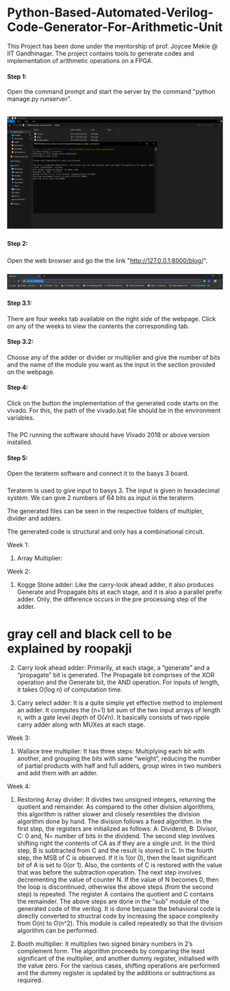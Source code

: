 # Python-Based-Automated-Verilog-Code-Generator-For-Arithmetic-Unit
This Project has been done under the mentorship of prof. Joycee Mekie @ IIT Gandhinagar. The project contains tools to generate codes and implementation of arithmetic operations on a FPGA. 

#### Step 1: 
Open the command prompt and start the server by the command "python manage.py runserver".
#####
######
![alt text](https://github.com/adityatripathiiit/Python-Based-Automated-Verilog-Code-Generator-For-Arithmetic-Unit/blob/master/screenshots/manage_py.png)
#####
#####
#### Step 2:
###
Open the web browser and go the the link "http://127.0.0.1:8000/blog/".
###
####
![alt text](https://github.com/adityatripathiiit/Python-Based-Automated-Verilog-Code-Generator-For-Arithmetic-Unit/blob/master/screenshots/address_link.png)
####
####

#### Step 3.1: 
####
There are four weeks tab available on the right side of the webpage. Click on any of the weeks to view the contents the corresponding tab.
####

#### Step 3.2:
####
Choose any of the adder or divider or multiplier and give the number of bits and the name of the module you want as the input in the section provided on the webpage.
####
#### Step 4: 
####
Click on the button the implementation of the generated code starts on the vivado. For this, the path of the vivado.bat file should be in the environment variables. 
###
The PC running the software should have Vivado 2018 or above version installed. 
####
#### Step 5: 
####
Open the teraterm software and connect it to the basys 3 board.

###
Teraterm is used to give input to basys 3. The input is given in hexadecimal system. We can give 2 numbers of 64 bits as input in the teraterm.

The generated files can be seen in the respective folders of multipler, divider and adders.

The generated code is structural and only has a combinational circuit.

Week 1:
1. Array Multiplier: 


Week 2:
1. Kogge Stone adder: 
Like the carry-look ahead adder, it also produces Generate and Propagate bits at each stage, and it is also a parallel prefix adder. Only, the difference occurs in the pre processing step of the adder.

# gray cell and black cell to be explained by roopakji

2. Carry look ahead adder:
Primarily, at each stage, a “generate” and a “propagate” bit is generated. The Propagate bit comprises of the XOR operation and the Generate bit, the AND operation. For inputs of length, it takes O(log n) of computation time.

3. Carry select adder: It is a quite simple yet effective method to implement an adder. It computes the (n+1) bit sum of the two input arrays of length n, with a gate level depth of O(√n). It basically consists of two ripple carry adder along with MUXes at each stage.

Week 3:
1. Wallace tree multiplier: It has three steps: Multiplying each bit with another, and grouping the bits with same “weight”, reducing the number of partial products with half and full adders, group wires in two numbers and add them with an adder.

Week 4:
1. Restoring Array divider:
It divides two unsigned integers, returning the quotient and remainder. As compared to the other division algorithms, this algorithm is rather slower and closely resembles the division algorithm done by hand. The division follows a fixed algorithm. 
In the first step, the registers are initialized as follows: A: Dividend, B: Divisor, C: 0 and, N= number of bits in the dividend.
The second step involves shifting right the contents of CA as if they are a single unit. In the third step, B is subtracted from C and the result is stored in C. In the fourth step, the MSB of C is observed. If it is 1(or 0), then the least significant bit of A is set to 0(or 1). Also, the contents of C is restored with the value that was before the subtraction operation. The next step involves decrementing the value of counter N. If the value of N becomes 0, then the loop is discontinued, otherwise the above steps (from the second step) is repeated. The register A contains the quotient and C contains the remainder. 
The above steps are done in the "sub" module of the generated code of the verilog. It is done becuase the behavioral code is directly converted to structral code by increasing the space complexity from O(n) to O(n^2).
This module is called repeatedly so that the division algorithm can be performed. 

2. Booth multiplier: 
It multiplies two signed binary numbers in 2’s complement form. The algorithm proceeds by comparing the least significant of the multiplier, and another dummy register, initialised with the value zero. For the various cases, shifting operations are performed and the dummy register is updated by the additions or subtractions as required.
